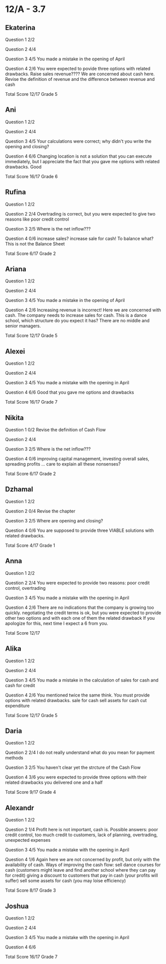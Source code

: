 # 12/A - 3.7

##  Ekaterina

Question 1      2/2

Question 2      4/4

Question 3      4/5
                You made a mistake in the opening of April

Question 4      2/6
                You were expected to povide three options with related drawbacks.
                Raise sales revenue???? We are concerned about cash here.
                Revise the definition of revenue and the difference between revenue
                and cash

Total Score     12/17 Grade 5

## Ani

Question 1      2/2

Question 2      4/4

Question 3      4/5
                Your calculations were correct; why didn't you write the opening and
                closing?

Question 4      6/6
                Changing location is not a solution that you can execute immediately,
                but I appreciate the fact that you gave me options with related
                drawbacks. Good

Total Score     16/17 Grade 6

## Rufina

Question 1      2/2

Question 2      2/4
                Overtrading is correct,  but you were expected to give two reasons like
                poor credit control

Question 3      2/5
                Where is the net inflow???

Question 4      0/6
                increase sales? increase sale for cash!
                To balance what? This is not the Balance Sheet

Total Score     6/17 Grade 2

## Ariana

Question 1      2/2

Question 2      4/4

Question 3      4/5
                You made a mistake in the opening of April

Question 4      2/6
                Increasing revenue is incorrect! Here we are concerned with cash.
                The company needs to increase sales for cash. 
                This is a dance school, which structure do you expect it has?
                There are no middle and senior managers.

Total Score     12/17 Grade 5

## Alexei

Question 1      2/2

Question 2      4/4

Question 3      4/5
                You made a mistake with the opening in April

Question 4      6/6
                Good that you gave me options and drawbacks

Total Score     16/17 Grade 7

## Nikita

Question 1      0/2
                Revise the definition of Cash Flow

Question 2      4/4

Question 3      2/5
                Where is the net inflow???

Question 4      0/6
                improving capital management, investing overall sales, spreading profits ...
                care to explain all these nonsenses?

Total Score     6/17 Grade 2

## Dzhamal

Question 1      2/2

Question 2      0/4
                Revise the chapter

Question 3      2/5
                Where are opening and closing?

Question 4      0/6
                You are supposed to provide three VIABLE solutions with related drawbacks.

Total Score     4/17 Grade 1

## Anna

Question 1      2/2

Question 2      2/4
                You were expected to provide two reasons: poor credit control, overtrading

Question 3      4/5
                You made a mistake with the opening in April

Question 4      2/6
                There are no indications that the company is growing too quickly.
                negotiating the credit terms is ok, but you were expected to provide other
                two options and with each one of them the related drawback
                If you apologize for this, next time I expect a 6 from you.

Total Score     12/17

## Alika

Question 1      2/2

Question 2      4/4

Question 3      4/5
                You made a mistake in the calculation of sales for cash and cash for credit

Question 4      2/6
                You mentioned twice the same think.
                You must provide options with related drawbacks.
                sale for cash
                sell assets for cash
                cut expenditure

Total Score     12/17 Grade 5

## Daria

Question 1      2/2

Question 2      2/4
                I do not really understand what do you mean for payment methods

Question 3      2/5
                You haven't clear yet the strcture of the Cash Flow

Question 4      3/6
                you were expected to provide three options with their related drawbacks
                you delivered one and a half

Total Score     9/17 Grade 4

## Alexandr

Question 1      2/2

Question 2      1/4
                Profit here is not important, cash is.
                Possible answers: poor credit control, too much credit to customers,
                lack of planning, overtrading, unexpected expenses

Question 3      4/5
                You made a mistake with the opening in April

Question 4      1/6
                Again here we are not concerned by profit, but only with the availability
                of cash.
                Ways of improving the cash flow:
                sell dance courses for cash (customers might leave and find another school
                where they can pay for credit)
                giving a discount to customers that pay in cash (your profits will suffer)
                sell some assets for cash (you may loise efficiency)

Total Score     8/17 Grade 3

## Joshua

Question 1      2/2

Question 2      4/4

Question 3      4/5
                You made a mistake with the opening in April

Question 4      6/6

Total Score     16/17 Grade 7



